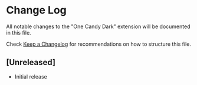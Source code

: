# Change Log

All notable changes to the "One Candy Dark" extension will be documented in this file.

Check [Keep a Changelog](http://keepachangelog.com/) for recommendations on how to structure this file.

## [Unreleased]

- Initial release

